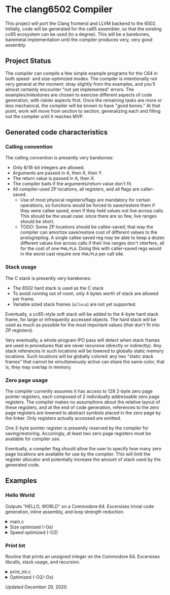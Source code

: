 # The clang6502 Compiler

This project will port the Clang frontend and LLVM backend to the 6502.
Initially, code will be generated for the ca65 assembler, so that the existing
cc65 ecosystem can be used (to a degree). This will be a barebones, baremetal
implementation until the compiler produces very, very good assembly.

## Project Status

The compiler can compile a few simple example programs for the C64 in both
speed- and size-optimized modes. The compiler is intentionally not very general
at the moment: stray slightly from the examples, and you'll almost certainly
encounter "not yet implemented" errors. The examples/milestones are chosen to
exercise different aspects of code generation, with riskier aspects first.
Once the remaining tasks are more or less mechanical, the compiler will be known
to have "good bones." At that point, work will move from section to section,
generalizing each and filling out the compiler until it reaches MVP.

## Generated code characteristics

### Calling convention

The calling convention is presently very barebones:
- Only 8/16-bit integers are allowed.
- Arguments are passed in A, then X, then Y.
- The return value is passed in A, then X.
- The compiler bails if the arguments/return value don't fit.
- All compiler-used ZP locations, all registers, and all flags are caller-saved.
  - Use of most physical registers/flags are mandatory for certain operations, so functions would be forced to save/restore them if they were callee saved,
    even if they held values not live across calls. This should be the usual case: since there are so few, live ranges should be short.
  - TODO: Some ZP locations should be callee-saved; that way the compiler can amortize save/restore cost of different values to the prolog/epilog. A single
    callee saved reg may be able to keep a dozen different values live across calls if their live ranges don't interfere, all for the cost of one `PHA;PLA`.
    Doing this with caller-saved regs would in the worst cast require one `PHA/PLA` per call site.

### Stack usage

The C stack is presently very barebones:
- The 6502 hard stack is used as the C stack
- To avoid running out of room, only 4 bytes worth of stack are allowed per frame.
- Variable sized stack frames (`alloca`) are not yet supported.

Eventually, a cc65-style soft stack will be added to the 4-byte hard stack frame, for large or infrequently accessed objects. The hard stack will be used as much as possible for the most important values (that don't fit into ZP registers).

Very eventually, a whole-program IPO pass will detect when stack frames are used in procedures that are never recursive (directly or indirectly). Any stack references in such locations will be lowered to globally static memory locations. Such locations will be globally colored: any two "static stack frames" that cannot be simultaneously active can share the same color, that is, they may overlap in memory.

### Zero page usage

The compiler currently assumes it has access to 128 2-byte zero page pointer registers, each composed of 2 individually addressable zero page registers.
The compiler makes no assumptions about the relative layout of these registers, and at the end of code generation, references to the zero page registers
are lowered to abstract symbols placed in the zero page by the linker. Only registers actually accessed are emitted.

One 2-byte pointer register is presently reserved by the compiler for saving/restoring. Accoringly, at least two zero page registers must be available
for compiler use.

Eventually, a compiler flag should allow the user to specify how many zero page locations are available for use by the compiler. This will limit the register allocator and potentially increase the amount of stack used by the generated code.

## Examples

### Hello World

Outputs "HELLO, WORLD" on a Commodore 64. Excersises trivial code generation, inline assembly, and loop strength reduction.

<details>
	<summary>main.c</summary>

```C
int main(void) {
	const char *cur = "HELLO, WORLD!\n";
	while (*cur) {
		char c = *cur++;
		asm volatile ("JSR\t$FFD2" : "+a"(c));
	}
}
```

</details>

<details>
	<summary>Size optimized (-Os)</summary>

`$ clang --target=mos6502 -S -Os main.c`

```asm
.code
.global	main
main:
	LDX	#0
	LDA	#72
LBB0__1:
	;APP
	JSR	$FFD2
	;NO_APP
	LDA	_2Estr+1,X
	INX
	CPX	#14
	BNE	LBB0__1
	LDA	#0
	LDX	#0
	RTS

.rodata
_2Estr:
	.byt	72,69,76,76,79,44,32,87,79,82,76,68,33,10,0
```

Notes:
- The loop was rotated so there's only one branch per iteration.
- The string offset was statically determined to fit within an unsigned 8-bit
integer, allowing indexed addressing mode for the load.

TODO:

- LDX #0 immediately follows LDA #0, when it would be more efficient to TAX.

</details>

<details>
	<summary>Speed optimized (-O2)</summary>

`$ clang --target=mos6502 -S -O2 main.c`

```asm
.code
.global	main
main:
	LDA	#72
	;APP
	JSR	$FFD2
	;NO_APP
	LDA	#69
	;APP
	JSR	$FFD2
	;NO_APP
	LDX	#76
	TXA
	;APP
	JSR	$FFD2
	;NO_APP
	TXA
	;APP
	JSR	$FFD2
	;NO_APP
	LDY	#79
	TYA
	;APP
	JSR	$FFD2
	;NO_APP
	LDA	#44
	;APP
	JSR	$FFD2
	;NO_APP
	LDA	#32
	;APP
	JSR	$FFD2
	;NO_APP
	LDA	#87
	;APP
	JSR	$FFD2
	;NO_APP
	TYA
	;APP
	JSR	$FFD2
	;NO_APP
	LDA	#82
	;APP
	JSR	$FFD2
	;NO_APP
	TXA
	;APP
	JSR	$FFD2
	;NO_APP
	LDA	#68
	;APP
	JSR	$FFD2
	;NO_APP
	LDA	#33
	;APP
	JSR	$FFD2
	;NO_APP
	LDA	#10
	;APP
	JSR	$FFD2
	;NO_APP
	LDA	#0
	LDX	#0
	RTS

```

Notes:
  - The loop is fully unrolled, as expected for a small constant number of
    iterations.
  - The L and O characters are placed in registers, since a transfer is cheaper than
    an immediate load, and these letters are used twice.
    
</details>

### Print Int

Routine that prints an unsigned integer on the Commodore 64. Excersises libcalls, stack usage, and recursion.

<details>
	<summary>print_int.c</summary>

```C
void print_int(char x) {
	if (x < 10) {
		x += '0';
		asm volatile ("JSR\t$FFD2" : "+a"(x));
		return;
	}
	print_int(x / 10);
	print_int(x % 10);
}
```

</details>

<details>
	<summary>Optimized (-O2/-Os)</summary>
	
`$ clang --target=mos6502 -S -O2 print_int.c`

```asm
.code
.global	print__int
print__int:
	PHA
	CMP	#10
	BMI	LBB0__2
	LDX	#10
	STX	z:__ZP__0
	TSX
	STA	257,X
	LDX	z:__ZP__0
	JSR	____udivqi3
	JSR	print__int
	TSX
	LDA	257,X
	LDX	#10
	JSR	____umodqi3
LBB0__2:
	CLC
	ADC	#48
	;APP
	JSR	$FFD2
	;NO_APP
	PLA
	RTS

.zeropage
__ZP__0:
	.res	1

.global	____udivqi3
.global	____umodqi3
```

Notes:

- `__udivqi3` and `__umodqi3` are external routines that provide unsigned integer division and modulus. As per expected calling convention,
  the operands are taken in A and X, and the result is returned in A.
- LLVM notices that the second recursive call, `print_int(x % 10)`, will always have `x < 10`, so it inlines that outcome, saving a whole call.
  The inlined code is shared with the if branch of the outer call, so no additional code is required either.
- A value needs to be saved across the calls to `__udivqi3` and `print__int`. A `PHA` prolog and `PLA` epilog increase and decrease the size of the hard stack,
  and the indexed addressing mode is used to save and restore the value to the top hard stack location. This is clumsy, but general.

TODO:

- The means by which values are loaded/stored with the hard stack can be considerably improved, but the biggest improvement would be to combine the epilog
  and prolog with the load and store. A `PHA` is a combined prolog and store, and a `PLA` is a combined epilog and load, and the rest of the save/restore
  logic would then disappear. This transformation isn't always safe: if different control flow paths see different numbers of `PHA` operations, then different
  offsets would be required to perform indexed addressing, depending on how the block containing the indexed address mode was reached. Still, making use of the
  PHA/PLA instructions saves a huge number of instructions, so the optimization is very important to get right.  
- A `__udivmodqi4` instruction would be twice as efficient as calculating the division twice, but would require either struct return or pointer argument.
  Neither of which is currently implemented.

</details>

Updated December 29, 2020.
